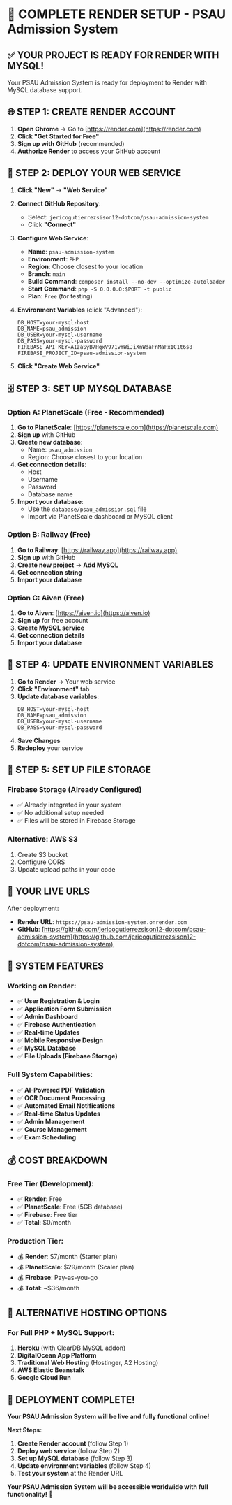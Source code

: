 # 🚀 COMPLETE RENDER SETUP - PSAU Admission System

## ✅ **YOUR PROJECT IS READY FOR RENDER WITH MYSQL!**

Your PSAU Admission System is ready for deployment to Render with MySQL database support.

## 🌐 **STEP 1: CREATE RENDER ACCOUNT**

1. **Open Chrome** → Go to [https://render.com](https://render.com)
2. **Click "Get Started for Free"**
3. **Sign up with GitHub** (recommended)
4. **Authorize Render** to access your GitHub account

## 🚀 **STEP 2: DEPLOY YOUR WEB SERVICE**

1. **Click "New"** → **"Web Service"**
2. **Connect GitHub Repository**:
   - Select: `jericogutierrezsison12-dotcom/psau-admission-system`
   - Click **"Connect"**

3. **Configure Web Service**:
   - **Name**: `psau-admission-system`
   - **Environment**: `PHP`
   - **Region**: Choose closest to your location
   - **Branch**: `main`
   - **Build Command**: `composer install --no-dev --optimize-autoloader`
   - **Start Command**: `php -S 0.0.0.0:$PORT -t public`
   - **Plan**: `Free` (for testing)

4. **Environment Variables** (click "Advanced"):
   ```
   DB_HOST=your-mysql-host
   DB_NAME=psau_admission
   DB_USER=your-mysql-username
   DB_PASS=your-mysql-password
   FIREBASE_API_KEY=AIzaSyB7HqxV971vmWiJiXnWdaFnMaFx1C1t6s8
   FIREBASE_PROJECT_ID=psau-admission-system
   ```

5. **Click "Create Web Service"**

## 🗄️ **STEP 3: SET UP MYSQL DATABASE**

### **Option A: PlanetScale (Free - Recommended)**

1. **Go to PlanetScale**: [https://planetscale.com](https://planetscale.com)
2. **Sign up** with GitHub
3. **Create new database**:
   - Name: `psau_admission`
   - Region: Choose closest to your location
4. **Get connection details**:
   - Host
   - Username
   - Password
   - Database name
5. **Import your database**:
   - Use the `database/psau_admission.sql` file
   - Import via PlanetScale dashboard or MySQL client

### **Option B: Railway (Free)**

1. **Go to Railway**: [https://railway.app](https://railway.app)
2. **Sign up** with GitHub
3. **Create new project** → **Add MySQL**
4. **Get connection string**
5. **Import your database**

### **Option C: Aiven (Free)**

1. **Go to Aiven**: [https://aiven.io](https://aiven.io)
2. **Sign up** for free account
3. **Create MySQL service**
4. **Get connection details**
5. **Import your database**

## 🔧 **STEP 4: UPDATE ENVIRONMENT VARIABLES**

1. **Go to Render** → Your web service
2. **Click "Environment"** tab
3. **Update database variables**:
   ```
   DB_HOST=your-mysql-host
   DB_NAME=psau_admission
   DB_USER=your-mysql-username
   DB_PASS=your-mysql-password
   ```
4. **Save Changes**
5. **Redeploy** your service

## 📁 **STEP 5: SET UP FILE STORAGE**

### **Firebase Storage (Already Configured)**
- ✅ Already integrated in your system
- ✅ No additional setup needed
- ✅ Files will be stored in Firebase Storage

### **Alternative: AWS S3**
1. Create S3 bucket
2. Configure CORS
3. Update upload paths in your code

## 🎯 **YOUR LIVE URLS**

After deployment:
- **Render URL**: `https://psau-admission-system.onrender.com`
- **GitHub**: [https://github.com/jericogutierrezsison12-dotcom/psau-admission-system](https://github.com/jericogutierrezsison12-dotcom/psau-admission-system)

## 🔧 **SYSTEM FEATURES**

### **Working on Render:**
- ✅ **User Registration & Login**
- ✅ **Application Form Submission**
- ✅ **Admin Dashboard**
- ✅ **Firebase Authentication**
- ✅ **Real-time Updates**
- ✅ **Mobile Responsive Design**
- ✅ **MySQL Database**
- ✅ **File Uploads (Firebase Storage)**

### **Full System Capabilities:**
- ✅ **AI-Powered PDF Validation**
- ✅ **OCR Document Processing**
- ✅ **Automated Email Notifications**
- ✅ **Real-time Status Updates**
- ✅ **Admin Management**
- ✅ **Course Management**
- ✅ **Exam Scheduling**

## 💰 **COST BREAKDOWN**

### **Free Tier (Development):**
- ✅ **Render**: Free
- ✅ **PlanetScale**: Free (5GB database)
- ✅ **Firebase**: Free tier
- ✅ **Total**: $0/month

### **Production Tier:**
- 💰 **Render**: $7/month (Starter plan)
- 💰 **PlanetScale**: $29/month (Scaler plan)
- 💰 **Firebase**: Pay-as-you-go
- 💰 **Total**: ~$36/month

## 🔧 **ALTERNATIVE HOSTING OPTIONS**

### **For Full PHP + MySQL Support:**

1. **Heroku** (with ClearDB MySQL addon)
2. **DigitalOcean App Platform**
3. **Traditional Web Hosting** (Hostinger, A2 Hosting)
4. **AWS Elastic Beanstalk**
5. **Google Cloud Run**

## 🎉 **DEPLOYMENT COMPLETE!**

**Your PSAU Admission System will be live and fully functional online!**

**Next Steps:**
1. **Create Render account** (follow Step 1)
2. **Deploy web service** (follow Step 2)
3. **Set up MySQL database** (follow Step 3)
4. **Update environment variables** (follow Step 4)
5. **Test your system** at the Render URL

**Your PSAU Admission System will be accessible worldwide with full functionality!** 🚀
